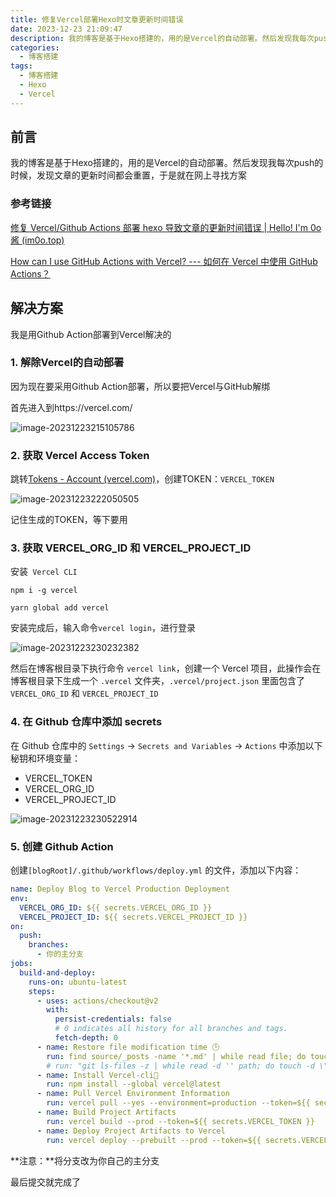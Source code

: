 ```yaml
---
title: 修复Vercel部署Hexo时文章更新时间错误
date: 2023-12-23 21:09:47
description: 我的博客是基于Hexo搭建的，用的是Vercel的自动部署。然后发现我每次push的时候，发现文章的更新时间都会重置，于是就在网上寻找方案
categories:
  - 博客搭建
tags:
  - 博客搭建
  - Hexo
  - Vercel
---
```


## 

## 前言

我的博客是基于Hexo搭建的，用的是Vercel的自动部署。然后发现我每次push的时候，发现文章的更新时间都会重置，于是就在网上寻找方案

### 参考链接

[修复 Vercel/Github Actions 部署 hexo 导致文章的更新时间错误 | Hello! I'm 0o酱 (im0o.top)](https://blog.im0o.top/posts/c6d9de72.html)

[How can I use GitHub Actions with Vercel? --- 如何在 Vercel 中使用 GitHub Actions？](https://vercel.com/guides/how-can-i-use-github-actions-with-vercel)

## 解决方案

我是用Github Action部署到Vercel解决的

### 1. 解除Vercel的自动部署

因为现在要采用Github Action部署，所以要把Vercel与GitHub解绑

首先进入到https://vercel.com/

![image-20231223215105786](https://cdn.jsdelivr.net/gh/June-PJ/PicGo-PJ/img/image-20231223215105786.png)

### 2. 获取 Vercel Access Token

跳转[Tokens - Account (vercel.com)](https://vercel.com/account/tokens)，创建TOKEN：`VERCEL_TOKEN`

![image-20231223222050505](https://cdn.jsdelivr.net/gh/June-PJ/PicGo-PJ/img/image-20231223222050505.png)

记住生成的TOKEN，等下要用

### 3. 获取 VERCEL_ORG_ID 和 VERCEL_PROJECT_ID

安装` Vercel CLI`

```
npm i -g vercel

yarn global add vercel
```

安装完成后，输入命令`vercel login`，进行登录

![image-20231223230232382](C:\Users\June\AppData\Roaming\Typora\typora-user-images\image-20231223230232382.png)

然后在博客根目录下执行命令 `vercel link`，创建一个 Vercel 项目，此操作会在博客根目录下生成一个 `.vercel` 文件夹，`.vercel/project.json` 里面包含了 `VERCEL_ORG_ID` 和 `VERCEL_PROJECT_ID`

### 4. 在 Github 仓库中添加 secrets

在 Github 仓库中的 `Settings` -> `Secrets and Variables` -> `Actions` 中添加以下秘钥和环境变量：

- VERCEL_TOKEN
- VERCEL_ORG_ID
- VERCEL_PROJECT_ID

![image-20231223230522914](https://cdn.jsdelivr.net/gh/June-PJ/PicGo-PJ/img/image-20231223230522914.png)

### 5. 创建 Github Action

创建`[blogRoot]/.github/workflows/deploy.yml` 的文件，添加以下内容：

```yml
name: Deploy Blog to Vercel Production Deployment
env:
  VERCEL_ORG_ID: ${{ secrets.VERCEL_ORG_ID }}
  VERCEL_PROJECT_ID: ${{ secrets.VERCEL_PROJECT_ID }}
on:
  push:
    branches:
      - 你的主分支
jobs:
  build-and-deploy:
    runs-on: ubuntu-latest
    steps:
      - uses: actions/checkout@v2
        with:
          persist-credentials: false
          # 0 indicates all history for all branches and tags.
          fetch-depth: 0
      - name: Restore file modification time 🕒
        run: find source/_posts -name '*.md' | while read file; do touch -d "$(git log -1 --format="@%ct" "$file")" "$file"; done
        # run: "git ls-files -z | while read -d '' path; do touch -d \"$(git log -1 --format=\"@%ct\" \"$path\")\" \"$path\"; done"
      - name: Install Vercel-cli🔧
        run: npm install --global vercel@latest
      - name: Pull Vercel Environment Information
        run: vercel pull --yes --environment=production --token=${{ secrets.VERCEL_TOKEN }}
      - name: Build Project Artifacts
        run: vercel build --prod --token=${{ secrets.VERCEL_TOKEN }}
      - name: Deploy Project Artifacts to Vercel
        run: vercel deploy --prebuilt --prod --token=${{ secrets.VERCEL_TOKEN }}
```

**注意：**将分支改为你自己的主分支

最后提交就完成了
